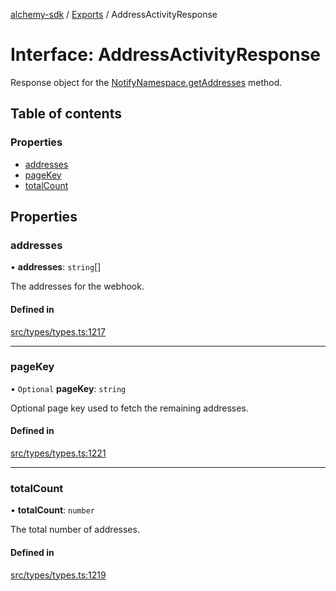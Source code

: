 [alchemy-sdk](../README.md) / [Exports](../modules.md) / AddressActivityResponse

# Interface: AddressActivityResponse

Response object for the [NotifyNamespace.getAddresses](../classes/NotifyNamespace.md#getaddresses) method.

## Table of contents

### Properties

- [addresses](AddressActivityResponse.md#addresses)
- [pageKey](AddressActivityResponse.md#pagekey)
- [totalCount](AddressActivityResponse.md#totalcount)

## Properties

### addresses

• **addresses**: `string`[]

The addresses for the webhook.

#### Defined in

[src/types/types.ts:1217](https://github.com/alchemyplatform/alchemy-sdk-js/blob/8f119ad1/src/types/types.ts#L1217)

___

### pageKey

• `Optional` **pageKey**: `string`

Optional page key used to fetch the remaining addresses.

#### Defined in

[src/types/types.ts:1221](https://github.com/alchemyplatform/alchemy-sdk-js/blob/8f119ad1/src/types/types.ts#L1221)

___

### totalCount

• **totalCount**: `number`

The total number of addresses.

#### Defined in

[src/types/types.ts:1219](https://github.com/alchemyplatform/alchemy-sdk-js/blob/8f119ad1/src/types/types.ts#L1219)
